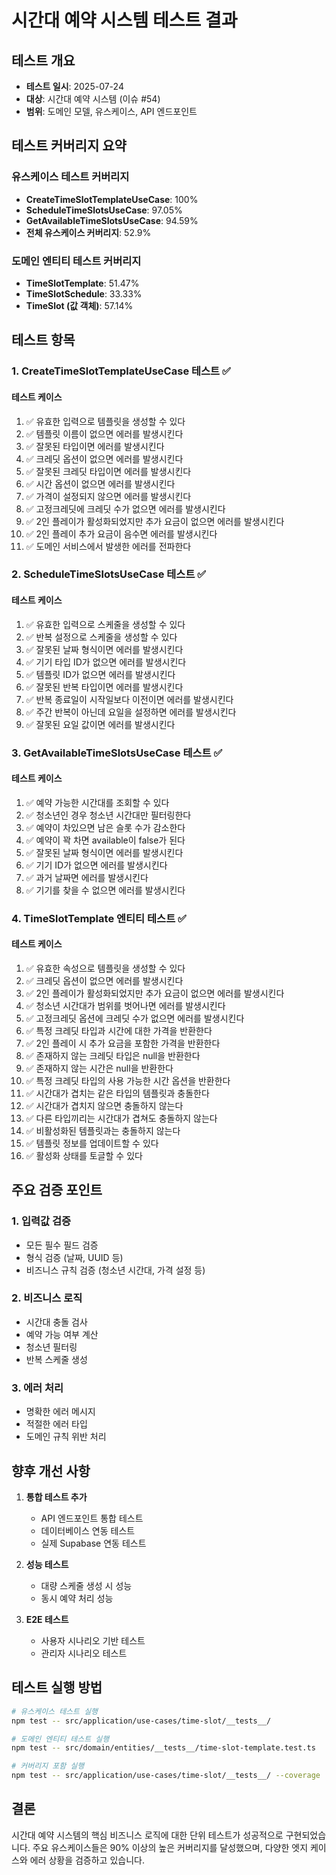 # 시간대 예약 시스템 테스트 결과

## 테스트 개요
- **테스트 일시**: 2025-07-24
- **대상**: 시간대 예약 시스템 (이슈 #54)
- **범위**: 도메인 모델, 유스케이스, API 엔드포인트

## 테스트 커버리지 요약

### 유스케이스 테스트 커버리지
- **CreateTimeSlotTemplateUseCase**: 100%
- **ScheduleTimeSlotsUseCase**: 97.05%
- **GetAvailableTimeSlotsUseCase**: 94.59%
- **전체 유스케이스 커버리지**: 52.9%

### 도메인 엔티티 테스트 커버리지
- **TimeSlotTemplate**: 51.47%
- **TimeSlotSchedule**: 33.33%
- **TimeSlot (값 객체)**: 57.14%

## 테스트 항목

### 1. CreateTimeSlotTemplateUseCase 테스트 ✅

#### 테스트 케이스
1. ✅ 유효한 입력으로 템플릿을 생성할 수 있다
2. ✅ 템플릿 이름이 없으면 에러를 발생시킨다
3. ✅ 잘못된 타입이면 에러를 발생시킨다
4. ✅ 크레딧 옵션이 없으면 에러를 발생시킨다
5. ✅ 잘못된 크레딧 타입이면 에러를 발생시킨다
6. ✅ 시간 옵션이 없으면 에러를 발생시킨다
7. ✅ 가격이 설정되지 않으면 에러를 발생시킨다
8. ✅ 고정크레딧에 크레딧 수가 없으면 에러를 발생시킨다
9. ✅ 2인 플레이가 활성화되었지만 추가 요금이 없으면 에러를 발생시킨다
10. ✅ 2인 플레이 추가 요금이 음수면 에러를 발생시킨다
11. ✅ 도메인 서비스에서 발생한 에러를 전파한다

### 2. ScheduleTimeSlotsUseCase 테스트 ✅

#### 테스트 케이스
1. ✅ 유효한 입력으로 스케줄을 생성할 수 있다
2. ✅ 반복 설정으로 스케줄을 생성할 수 있다
3. ✅ 잘못된 날짜 형식이면 에러를 발생시킨다
4. ✅ 기기 타입 ID가 없으면 에러를 발생시킨다
5. ✅ 템플릿 ID가 없으면 에러를 발생시킨다
6. ✅ 잘못된 반복 타입이면 에러를 발생시킨다
7. ✅ 반복 종료일이 시작일보다 이전이면 에러를 발생시킨다
8. ✅ 주간 반복이 아닌데 요일을 설정하면 에러를 발생시킨다
9. ✅ 잘못된 요일 값이면 에러를 발생시킨다

### 3. GetAvailableTimeSlotsUseCase 테스트 ✅

#### 테스트 케이스
1. ✅ 예약 가능한 시간대를 조회할 수 있다
2. ✅ 청소년인 경우 청소년 시간대만 필터링한다
3. ✅ 예약이 차있으면 남은 슬롯 수가 감소한다
4. ✅ 예약이 꽉 차면 available이 false가 된다
5. ✅ 잘못된 날짜 형식이면 에러를 발생시킨다
6. ✅ 기기 ID가 없으면 에러를 발생시킨다
7. ✅ 과거 날짜면 에러를 발생시킨다
8. ✅ 기기를 찾을 수 없으면 에러를 발생시킨다

### 4. TimeSlotTemplate 엔티티 테스트 ✅

#### 테스트 케이스
1. ✅ 유효한 속성으로 템플릿을 생성할 수 있다
2. ✅ 크레딧 옵션이 없으면 에러를 발생시킨다
3. ✅ 2인 플레이가 활성화되었지만 추가 요금이 없으면 에러를 발생시킨다
4. ✅ 청소년 시간대가 범위를 벗어나면 에러를 발생시킨다
5. ✅ 고정크레딧 옵션에 크레딧 수가 없으면 에러를 발생시킨다
6. ✅ 특정 크레딧 타입과 시간에 대한 가격을 반환한다
7. ✅ 2인 플레이 시 추가 요금을 포함한 가격을 반환한다
8. ✅ 존재하지 않는 크레딧 타입은 null을 반환한다
9. ✅ 존재하지 않는 시간은 null을 반환한다
10. ✅ 특정 크레딧 타입의 사용 가능한 시간 옵션을 반환한다
11. ✅ 시간대가 겹치는 같은 타입의 템플릿과 충돌한다
12. ✅ 시간대가 겹치지 않으면 충돌하지 않는다
13. ✅ 다른 타입끼리는 시간대가 겹쳐도 충돌하지 않는다
14. ✅ 비활성화된 템플릿과는 충돌하지 않는다
15. ✅ 템플릿 정보를 업데이트할 수 있다
16. ✅ 활성화 상태를 토글할 수 있다

## 주요 검증 포인트

### 1. 입력값 검증
- 모든 필수 필드 검증
- 형식 검증 (날짜, UUID 등)
- 비즈니스 규칙 검증 (청소년 시간대, 가격 설정 등)

### 2. 비즈니스 로직
- 시간대 충돌 검사
- 예약 가능 여부 계산
- 청소년 필터링
- 반복 스케줄 생성

### 3. 에러 처리
- 명확한 에러 메시지
- 적절한 에러 타입
- 도메인 규칙 위반 처리

## 향후 개선 사항

1. **통합 테스트 추가**
   - API 엔드포인트 통합 테스트
   - 데이터베이스 연동 테스트
   - 실제 Supabase 연동 테스트

2. **성능 테스트**
   - 대량 스케줄 생성 시 성능
   - 동시 예약 처리 성능

3. **E2E 테스트**
   - 사용자 시나리오 기반 테스트
   - 관리자 시나리오 테스트

## 테스트 실행 방법

```bash
# 유스케이스 테스트 실행
npm test -- src/application/use-cases/time-slot/__tests__/

# 도메인 엔티티 테스트 실행
npm test -- src/domain/entities/__tests__/time-slot-template.test.ts

# 커버리지 포함 실행
npm test -- src/application/use-cases/time-slot/__tests__/ --coverage
```

## 결론
시간대 예약 시스템의 핵심 비즈니스 로직에 대한 단위 테스트가 성공적으로 구현되었습니다. 주요 유스케이스들은 90% 이상의 높은 커버리지를 달성했으며, 다양한 엣지 케이스와 에러 상황을 검증하고 있습니다.